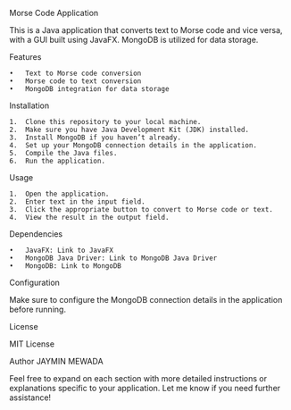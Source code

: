 
Morse Code Application

This is a Java application that converts text to Morse code and vice versa, with a GUI built using JavaFX. MongoDB is utilized for data storage.

Features

	•	Text to Morse code conversion
	•	Morse code to text conversion
	•	MongoDB integration for data storage

Installation

	1.	Clone this repository to your local machine.
	2.	Make sure you have Java Development Kit (JDK) installed.
	3.	Install MongoDB if you haven’t already.
	4.	Set up your MongoDB connection details in the application.
	5.	Compile the Java files.
	6.	Run the application.

Usage

	1.	Open the application.
	2.	Enter text in the input field.
	3.	Click the appropriate button to convert to Morse code or text.
	4.	View the result in the output field.

Dependencies

	•	JavaFX: Link to JavaFX
	•	MongoDB Java Driver: Link to MongoDB Java Driver
	•	MongoDB: Link to MongoDB

Configuration

Make sure to configure the MongoDB connection details in the application before running.

License

MIT License

Author
JAYMIN MEWADA

Feel free to expand on each section with more detailed instructions or explanations specific to your application. Let me know if you need further assistance!
